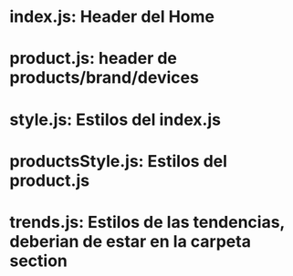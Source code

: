 # index.js: Header del Home

# product.js: header de products/brand/devices

# style.js: Estilos del index.js

# productsStyle.js: Estilos del product.js

# trends.js: Estilos de las tendencias, deberian de estar en la carpeta section
